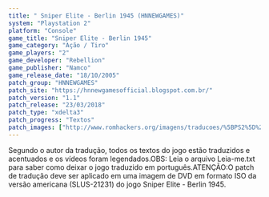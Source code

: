 ```yaml
---
title: " Sniper Elite - Berlin 1945 (HNNEWGAMES)"
system: "Playstation 2"
platform: "Console"
game_title: "Sniper Elite - Berlin 1945"
game_category: "Ação / Tiro"
game_players: "2"
game_developer: "Rebellion"
game_publisher: "Namco"
game_release_date: "18/10/2005"
patch_group: "HNNEWGAMES"
patch_site: "https://hnnewgamesofficial.blogspot.com.br/"
patch_version: "1.1"
patch_release: "23/03/2018"
patch_type: "xdelta3"
patch_progress: "Textos"
patch_images: ["http://www.romhackers.org/imagens/traducoes/%5BPS2%5D%20Sniper%20Elite%20-%20Berlin%201945%20-%20hnnewgames%20-%201.jpg","http://www.romhackers.org/imagens/traducoes/%5BPS2%5D%20Sniper%20Elite%20-%20Berlin%201945%20-%20hnnewgames%20-%202.jpg","http://www.romhackers.org/imagens/traducoes/%5BPS2%5D%20Sniper%20Elite%20-%20Berlin%201945%20-%20hnnewgames%20-%203.jpg"]
---
```

Segundo o autor da tradução, todos os textos do jogo estão traduzidos e acentuados e os vídeos foram legendados.OBS: Leia o arquivo Leia-me.txt para saber como deixar o jogo traduzido em português.ATENÇÃO:O patch de tradução deve ser aplicado em uma imagem de DVD em formato ISO da versão americana (SLUS-21231) do jogo Sniper Elite - Berlin 1945.